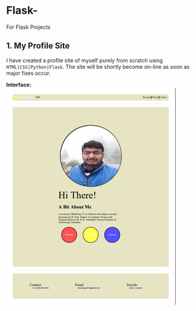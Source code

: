 # Flask-
For Flask Projects

## 1. My Profile Site
I have created a profile site of myself purely from scratch using <code>HTML|CSS|Python|Flask</code>.
The site will be shortly become on-line as soon as major fixes occur.

**Interface:**
![img.png](static/img.png)